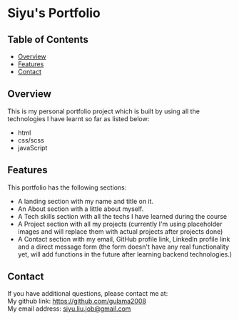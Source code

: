 # Siyu's Portfolio
## Table of Contents
- [Overview](#overview)
- [Features](#features)
- [Contact](#contact)
## Overview

This is my personal portfolio project which is built by using all the technologies I have learnt so far as listed below:
- html
- css/scss
- javaScript

## Features
This portfolio has the following sections:
-   A landing section with my name and title on it.
-   An About section with a little about myself.
-   A Tech skills section with all the techs I have learned during the course
-   A Project section with all my projects (currently I'm using placeholder images and will replace them with actual projects after projects done)
-   A Contact section with my email, GitHub profile link, LinkedIn profile link and a direct message form (the form doesn't have any real functionality yet, will add functions in the future after learning backend technologies.)

## Contact 
If you have additional questions, please contact me at:  
My github link: https://github.com/gulama2008  
My email address: siyu.liu.job@gmail.com



